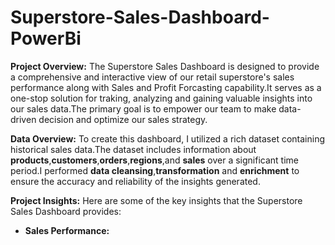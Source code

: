 # Superstore-Sales-Dashboard-PowerBi

**Project Overview:**
The Superstore Sales Dashboard is designed to provide a comprehensive and interactive view of our retail superstore's sales performance along with Sales and Profit Forcasting capability.It serves as a one-stop solution for traking, analyzing and gaining valuable insights into our sales data.The primary goal is to empower our team to make data-driven decision and optimize our sales strategy.

**Data Overview:**
To create this dashboard, I utilized a rich dataset containing historical sales data.The dataset includes information about **products**,**customers**,**orders**,**regions**,and **sales** over a significant time period.I performed **data cleansing**,**transformation** and **enrichment** to ensure the accuracy and reliability of the insights generated.

**Project Insights:**
Here are some of the key insights that the Superstore Sales Dashboard provides:
- **Sales Performance:**
